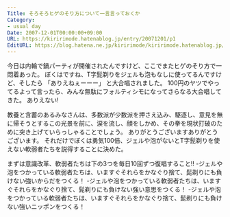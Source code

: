 ```yaml
---
Title: そろそろヒゲのそり方について一言言っておくか
Category:
- usual day
Date: 2007-12-01T00:00:00+09:00
URL: https://kiririmode.hatenablog.jp/entry/20071201/p1
EditURL: https://blog.hatena.ne.jp/kiririmode/kiririmode.hatenablog.jp/atom/entry/8454420450078216055
---
```



今日は内輪で鍋パーティが開催されたんですけど、ここでまたヒゲのそり方で一悶着あった。
ぼくはですね、T字髭剃りをジェルも泡もなしに使ってるんですけど、そしたら
「ありえねぇーーー」
と大合唱されました。
100円のヤツでやってるよって言ったら、みんな無駄にフォルティシモになってさらなる大合唱してきた。
ありえない!


教養と含蓄のあるみなさんは、多数派が少数派を押さえ込み、駆逐し、意見を無に帰そうとするこの光景を前に、涙を流し、顔をしかめ、その拳を現状打破のために突き上げていらっしゃることでしょう。
ありがとうございますありがとうございます。
それだけでぼくは勇気100倍、ジェルや泡がないとT字髭剃りを使えない軟弱者たちを説得することに決めた。


まずは意識改革、軟弱者たちは下の3つを毎日10回ずつ復唱すること!!
-ジェルや泡をつかっている軟弱者たちは、いますぐそれらをかなぐり捨て、髭剃りにも負けない強いからだをつくる！
-ジェルや泡をつかっている軟弱者たちは、いますぐそれらをかなぐり捨て、髭剃りにも負けない強い意思をつくる！
-ジェルや泡をつかっている軟弱者たちは、いますぐそれらをかなぐり捨て、髭剃りにも負けない強いニッポンをつくる！
